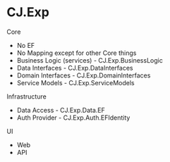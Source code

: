 # CJ.Exp

Core
- No EF
- No Mapping except for other Core things
- Business Logic (services) - CJ.Exp.BusinessLogic
- Data Interfaces - CJ.Exp.DataInterfaces
- Domain Interfaces - CJ.Exp.DomainInterfaces	
- Service Models - CJ.Exp.ServiceModels


Infrastructure
- Data Access - CJ.Exp.Data.EF
- Auth Provider - CJ.Exp.Auth.EFIdentity

UI
- Web 
- API
